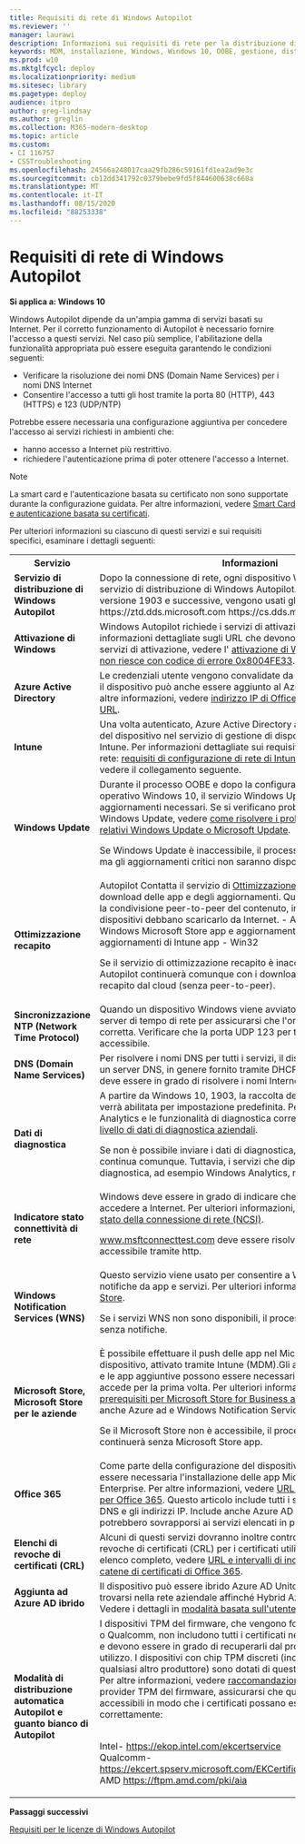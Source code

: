 ```yaml
---
title: Requisiti di rete di Windows Autopilot
ms.reviewer: ''
manager: laurawi
description: Informazioni sui requisiti di rete per la distribuzione di Windows Autopilot.
keywords: MDM, installazione, Windows, Windows 10, OOBE, gestione, distribuzione, Autopilot, ZTD, zero-touch, partner, msfb, Intune
ms.prod: w10
ms.mktglfcycl: deploy
ms.localizationpriority: medium
ms.sitesec: library
ms.pagetype: deploy
audience: itpro
author: greg-lindsay
ms.author: greglin
ms.collection: M365-modern-desktop
ms.topic: article
ms.custom:
- CI 116757
- CSSTroubleshooting
ms.openlocfilehash: 24566a248017caa29fb286c59161fd1ea2ad9e3c
ms.sourcegitcommit: cb12dd341792c0379bebe9fd5f844600638c668a
ms.translationtype: MT
ms.contentlocale: it-IT
ms.lasthandoff: 08/15/2020
ms.locfileid: "88253338"
---
```

# <a name="windows-autopilot-networking-requirements"></a>Requisiti di rete di Windows Autopilot

**Si applica a: Windows 10**

Windows Autopilot dipende da un'ampia gamma di servizi basati su Internet. Per il corretto funzionamento di Autopilot è necessario fornire l'accesso a questi servizi. Nel caso più semplice, l'abilitazione della funzionalità appropriata può essere eseguita garantendo le condizioni seguenti:

- Verificare la risoluzione dei nomi DNS (Domain Name Services) per i nomi DNS Internet
- Consentire l'accesso a tutti gli host tramite la porta 80 (HTTP), 443 (HTTPS) e 123 (UDP/NTP)

Potrebbe essere necessaria una configurazione aggiuntiva per concedere l'accesso ai servizi richiesti in ambienti che:
- hanno accesso a Internet più restrittivo.
- richiedere l'autenticazione prima di poter ottenere l'accesso a Internet. 

> [!NOTE]
> La smart card e l'autenticazione basata su certificato non sono supportate durante la configurazione guidata. Per altre informazioni, vedere [Smart Card e autenticazione basata su certificati](https://docs.microsoft.com/azure/active-directory/devices/azureadjoin-plan#smartcards-and-certificate-based-authentication).

Per ulteriori informazioni su ciascuno di questi servizi e sui requisiti specifici, esaminare i dettagli seguenti:

<table><th>Servizio<th>Informazioni
<tr><td><b>Servizio di distribuzione di Windows Autopilot<b><td>Dopo la connessione di rete, ogni dispositivo Windows 10 contatterà il servizio di distribuzione di Windows Autopilot. Con Windows 10 versione 1903 e successive, vengono usati gli URL seguenti: https://ztd.dds.microsoft.com https://cs.dds.microsoft.com . <br>

<tr><td><b>Attivazione di Windows<b><td>Windows Autopilot richiede i servizi di attivazione Windows. Per informazioni dettagliate sugli URL che devono essere accessibili per i servizi di attivazione, vedere l' <a href="https://support.microsoft.com/help/921471/windows-activation-or-validation-fails-with-error-code-0x8004fe33">attivazione di Windows o la convalida non riesce con codice di errore 0x8004FE33</a>.<br>

<tr><td><b>Azure Active Directory<b><td>Le credenziali utente vengono convalidate da Azure Active Directory e il dispositivo può anche essere aggiunto al Azure Active Directory. Per altre informazioni, vedere <a href="https://docs.microsoft.com/office365/enterprise/office-365-ip-web-service">indirizzo IP di Office 365 e servizio Web URL</a>.
<tr><td><b>Intune<b><td>Una volta autenticato, Azure Active Directory attiverà la registrazione del dispositivo nel servizio di gestione di dispositivi mobili (MDM) di Intune. Per informazioni dettagliate sui requisiti di comunicazione di rete: <a href="https://docs.microsoft.com/intune/network-bandwidth-use#network-communication-requirements">requisiti di configurazione di rete di Intune e larghezza di banda</a>, vedere il collegamento seguente.
<tr><td><b>Windows Update<b><td>Durante il processo OOBE e dopo la configurazione del sistema operativo Windows 10, il servizio Windows Update recupera gli aggiornamenti necessari. Se si verificano problemi di connessione a Windows Update, vedere <a href="https://support.microsoft.com/help/818018/how-to-solve-connection-problems-concerning-windows-update-or-microsof">come risolvere i problemi di connessione relativi Windows Update o Microsoft Update</a>.<br>

Se Windows Update è inaccessibile, il processo Autopilot continuerà, ma gli aggiornamenti critici non saranno disponibili.

<tr><td><b>Ottimizzazione recapito<b><td>Autopilot Contatta il servizio di <a href="https://docs.microsoft.com/windows/deployment/update/waas-delivery-optimization">Ottimizzazione recapito</a> durante il download delle app e degli aggiornamenti. Questo contatto stabilisce la condivisione peer-to-peer del contenuto, in modo che solo pochi dispositivi debbano scaricarlo da Internet.
- Aggiornamenti - di Windows Microsoft Store app e aggiornamenti delle app di - Office aggiornamenti di Intune app - Win32<br>

Se il servizio di ottimizzazione recapito è inaccessibile, il processo Autopilot continuerà comunque con i download dell'ottimizzazione del recapito dal cloud (senza peer-to-peer).

<tr><td><b>Sincronizzazione NTP (Network Time Protocol)<b><td>Quando un dispositivo Windows viene avviato, viene parlato con un server di tempo di rete per assicurarsi che l'ora del dispositivo sia corretta. Verificare che la porta UDP 123 per time.windows.com sia accessibile.
<tr><td><b>DNS (Domain Name Services)<b><td>Per risolvere i nomi DNS per tutti i servizi, il dispositivo comunica con un server DNS, in genere fornito tramite DHCP. Questo server DNS deve essere in grado di risolvere i nomi Internet.
<tr><td><b>Dati di diagnostica<b><td>A partire da Windows 10, 1903, la raccolta dei dati di diagnostica verrà abilitata per impostazione predefinita. Per disabilitare Windows Analytics e le funzionalità di diagnostica correlate, vedere <a href="https://docs.microsoft.com/windows/privacy/configure-windows-diagnostic-data-in-your-organization#manage-enterprise-diagnostic-data-level">gestire il livello di dati di diagnostica aziendali</a>.<br>

Se non è possibile inviare i dati di diagnostica, il processo Autopilot continua comunque. Tuttavia, i servizi che dipendono dai dati di diagnostica, ad esempio Windows Analytics, non funzioneranno.
<tr><td><b>Indicatore stato connettività di rete<b><td>Windows deve essere in grado di indicare che il dispositivo può accedere a Internet. Per ulteriori informazioni, vedere <a href="https://docs.microsoft.com/windows/privacy/manage-connections-from-windows-operating-system-components-to-microsoft-services#14-network-connection-status-indicator">indicatore di stato della connessione di rete (NCSI)</a>.

<a href="http://www.msftconnecttest.com">www.msftconnecttest.com</a> deve essere risolvibile tramite DNS e accessibile tramite http.
<tr><td><b>Windows Notification Services (WNS)<b><td>Questo servizio viene usato per consentire a Windows di ricevere notifiche da app e servizi. Per ulteriori informazioni, vedere <a href="https://docs.microsoft.com/windows/privacy/manage-connections-from-windows-operating-system-components-to-microsoft-services#26-microsoft-store">Microsoft Store</a>.<br>

Se i servizi WNS non sono disponibili, il processo Autopilot continuerà senza notifiche.
<tr><td><b>Microsoft Store, Microsoft Store per le aziende<b><td>È possibile effettuare il push delle app nel Microsoft Store al dispositivo, attivato tramite Intune (MDM).Gli aggiornamenti delle app e le app aggiuntive possono essere necessari anche quando l'utente accede per la prima volta. Per ulteriori informazioni, vedere <a href="https://docs.microsoft.com/microsoft-store/prerequisites-microsoft-store-for-business">prerequisiti per Microsoft Store for Business and Education</a> (include anche Azure ad e Windows Notification Services).<br>

Se il Microsoft Store non è accessibile, il processo Autopilot continuerà senza Microsoft Store app.

<tr><td><b>Office 365<b><td>Come parte della configurazione del dispositivo Intune, potrebbe essere necessaria l'installazione delle app Microsoft 365 per Enterprise. Per altre informazioni, vedere <a href="https://support.office.com/article/Office-365-URLs-and-IP-address-ranges-8548a211-3fe7-47cb-abb1-355ea5aa88a2">URL e intervalli di indirizzi IP per Office 365</a>. Questo articolo include tutti i servizi Office, i nomi DNS e gli indirizzi IP. Include anche Azure AD e altri servizi che potrebbero sovrapporsi ai servizi elencati in precedenza.
<tr><td><b>Elenchi di revoche di certificati (CRL)<b><td>Alcuni di questi servizi dovranno inoltre controllare gli elenchi di revoche di certificati (CRL) per i certificati utilizzati nei servizi.Per un elenco completo, vedere <a href="https://support.office.com/article/Office-365-URLs-and-IP-address-ranges-8548a211-3fe7-47cb-abb1-355ea5aa88a2#bkmk_crl">URL e intervalli di indirizzi IP di office 365</a> e <a href="https://aka.ms/o365chains">catene di certificati di Office 365</a>.
<tr><td><b>Aggiunta ad Azure AD ibrido<b><td>Il dispositivo può essere ibrido Azure AD Unito. Il computer deve trovarsi nella rete aziendale affinché Hybrid Azure AD join funzioni. Vedere i dettagli in <a href="user-driven.md#user-driven-mode-for-hybrid-azure-active-directory-join">modalità basata sull'utente di Windows Autopilot</a>
<tr><td><b>Modalità di distribuzione automatica Autopilot e guanto bianco di Autopilot<b><td>I dispositivi TPM del firmware, che vengono forniti solo da Intel, AMD o Qualcomm, non includono tutti i certificati necessari in fase di avvio e devono essere in grado di recuperarli dal produttore al primo utilizzo. I dispositivi con chip TPM discreti (inclusi i dispositivi di qualsiasi altro produttore) sono dotati di questi certificati preinstallati. Per altre informazioni, vedere <a href="https://docs.microsoft.com/windows/security/information-protection/tpm/tpm-recommendations">raccomandazioni per TPM</a>. Per ogni provider TPM del firmware, assicurarsi che questi URL siano accessibili in modo che i certificati possano essere richiesti correttamente: 

 <br>Intel- https://ekop.intel.com/ekcertservice <br>Qualcomm- https://ekcert.spserv.microsoft.com/EKCertificate/GetEKCertificate/v1 <br>AMD https://ftpm.amd.com/pki/aia

</table>

**Passaggi successivi**

[Requisiti per le licenze di Windows Autopilot](licensing-requirements.md)

